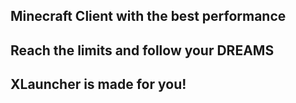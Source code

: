 Minecraft Client with the best performance 
-
Reach the limits and follow your DREAMS
-
XLauncher is made for you!
-
